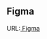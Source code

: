 ## Figma
URL:[ Figma](https://www.figma.com/design/GT62MCIgeEJ572VUjbikiT/Project-in-bio--Community-?m=auto&is-community-duplicate=1&fuid=989243495134367294)


